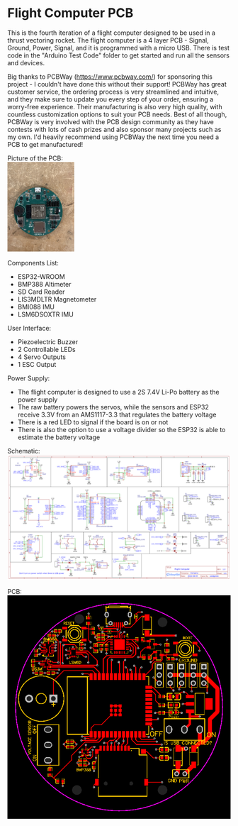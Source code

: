 # Flight Computer PCB
This is the fourth iteration of a flight computer designed to be used in a thrust vectoring rocket. The flight computer is a 4 layer PCB - Signal, Ground, Power, Signal, and it is programmed with a micro USB. There is test code in the "Arduino Test Code" folder to get started and run all the sensors and devices.

Big thanks to PCBWay (https://www.pcbway.com/) for sponsoring this project - I couldn't have done this without their support! PCBWay has great customer service, the ordering process is very streamlined and intuitive, and they make sure to update you every step of your order, ensuring a worry-free experience. Their manufacturing is also very high quality, with countless customization options to suit your PCB needs. Best of all though, PCBWay is very involved with the PCB design community as they have contests with lots of cash prizes and also sponsor many projects such as my own. I'd heavily recommend using PCBWay the next time you need a PCB to get manufactured!

Picture of the PCB:  
<img src="https://github.com/usedgenes/Flight-Computer-PCB/blob/main/V4/PCB%20Picture.JPG" width=30% height=30%>

Components List:
* ESP32-WROOM
* BMP388 Altimeter
* SD Card Reader
* LIS3MDLTR Magnetometer
* BMI088 IMU
* LSM6DSOXTR IMU

User Interface:
* Piezoelectric Buzzer
* 2 Controllable LEDs
* 4 Servo Outputs
* 1 ESC Output

Power Supply:
* The flight computer is designed to use a 2S 7.4V Li-Po battery as the power supply
* The raw battery powers the servos, while the sensors and ESP32 receive 3.3V from an AMS1117-3.3 that regulates the battery voltage
* There is a red LED to signal if the board is on or not
* There is also the option to use a voltage divider so the ESP32 is able to estimate the battery voltage

Schematic:
![](https://github.com/usedgenes/Flight-Computer-PCB/blob/main/V4/Schematic_Flight-Computer-V5_2024-09-07.png)

PCB:  
![](https://github.com/usedgenes/Flight-Computer-PCB/blob/main/V4/PCB_PCB_Flight-Computer-V5_2024-09-07.png)
 






